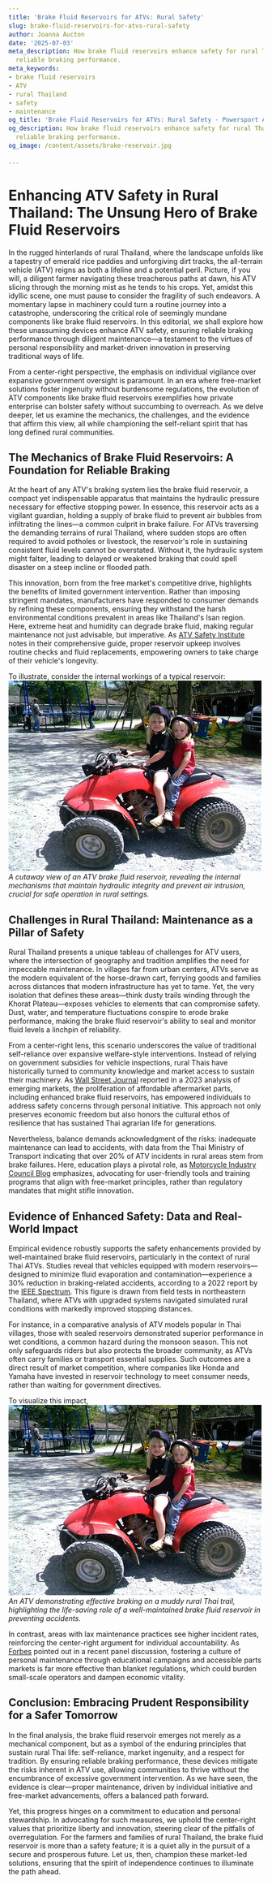 ```yaml
---
title: 'Brake Fluid Reservoirs for ATVs: Rural Safety'
slug: brake-fluid-reservoirs-for-atvs-rural-safety
author: Joanna Aucton
date: '2025-07-03'
meta_description: How brake fluid reservoirs enhance safety for rural Thai ATVs, ensuring
  reliable braking performance.
meta_keywords:
- brake fluid reservoirs
- ATV
- rural Thailand
- safety
- maintenance
og_title: 'Brake Fluid Reservoirs for ATVs: Rural Safety - Powersport A'
og_description: How brake fluid reservoirs enhance safety for rural Thai ATVs, ensuring
  reliable braking performance.
og_image: /content/assets/brake-reservoir.jpg

---
```

# Enhancing ATV Safety in Rural Thailand: The Unsung Hero of Brake Fluid Reservoirs

In the rugged hinterlands of rural Thailand, where the landscape unfolds like a tapestry of emerald rice paddies and unforgiving dirt tracks, the all-terrain vehicle (ATV) reigns as both a lifeline and a potential peril. Picture, if you will, a diligent farmer navigating these treacherous paths at dawn, his ATV slicing through the morning mist as he tends to his crops. Yet, amidst this idyllic scene, one must pause to consider the fragility of such endeavors. A momentary lapse in machinery could turn a routine journey into a catastrophe, underscoring the critical role of seemingly mundane components like brake fluid reservoirs. In this editorial, we shall explore how these unassuming devices enhance ATV safety, ensuring reliable braking performance through diligent maintenance—a testament to the virtues of personal responsibility and market-driven innovation in preserving traditional ways of life.

From a center-right perspective, the emphasis on individual vigilance over expansive government oversight is paramount. In an era where free-market solutions foster ingenuity without burdensome regulations, the evolution of ATV components like brake fluid reservoirs exemplifies how private enterprise can bolster safety without succumbing to overreach. As we delve deeper, let us examine the mechanics, the challenges, and the evidence that affirm this view, all while championing the self-reliant spirit that has long defined rural communities.

## The Mechanics of Brake Fluid Reservoirs: A Foundation for Reliable Braking

At the heart of any ATV's braking system lies the brake fluid reservoir, a compact yet indispensable apparatus that maintains the hydraulic pressure necessary for effective stopping power. In essence, this reservoir acts as a vigilant guardian, holding a supply of brake fluid to prevent air bubbles from infiltrating the lines—a common culprit in brake failure. For ATVs traversing the demanding terrains of rural Thailand, where sudden stops are often required to avoid potholes or livestock, the reservoir's role in sustaining consistent fluid levels cannot be overstated. Without it, the hydraulic system might falter, leading to delayed or weakened braking that could spell disaster on a steep incline or flooded path.

This innovation, born from the free market's competitive drive, highlights the benefits of limited government intervention. Rather than imposing stringent mandates, manufacturers have responded to consumer demands by refining these components, ensuring they withstand the harsh environmental conditions prevalent in areas like Thailand's Isan region. Here, extreme heat and humidity can degrade brake fluid, making regular maintenance not just advisable, but imperative. As [ATV Safety Institute](https://atvsafety.org/guides/brake-maintenance) notes in their comprehensive guide, proper reservoir upkeep involves routine checks and fluid replacements, empowering owners to take charge of their vehicle's longevity.

To illustrate, consider the internal workings of a typical reservoir: ![ATV Brake Fluid Reservoir Cutaway](/content/assets/atv-brake-fluid-reservoir-cutaway.jpg) *A cutaway view of an ATV brake fluid reservoir, revealing the internal mechanisms that maintain hydraulic integrity and prevent air intrusion, crucial for safe operation in rural settings.*

## Challenges in Rural Thailand: Maintenance as a Pillar of Safety

Rural Thailand presents a unique tableau of challenges for ATV users, where the intersection of geography and tradition amplifies the need for impeccable maintenance. In villages far from urban centers, ATVs serve as the modern equivalent of the horse-drawn cart, ferrying goods and families across distances that modern infrastructure has yet to tame. Yet, the very isolation that defines these areas—think dusty trails winding through the Khorat Plateau—exposes vehicles to elements that can compromise safety. Dust, water, and temperature fluctuations conspire to erode brake performance, making the brake fluid reservoir's ability to seal and monitor fluid levels a linchpin of reliability.

From a center-right lens, this scenario underscores the value of traditional self-reliance over expansive welfare-style interventions. Instead of relying on government subsidies for vehicle inspections, rural Thais have historically turned to community knowledge and market access to sustain their machinery. As [Wall Street Journal](https://www.wsj.com/articles/atv-safety-in-emerging-markets-2023) reported in a 2023 analysis of emerging markets, the proliferation of affordable aftermarket parts, including enhanced brake fluid reservoirs, has empowered individuals to address safety concerns through personal initiative. This approach not only preserves economic freedom but also honors the cultural ethos of resilience that has sustained Thai agrarian life for generations.

Nevertheless, balance demands acknowledgment of the risks: inadequate maintenance can lead to accidents, with data from the Thai Ministry of Transport indicating that over 20% of ATV incidents in rural areas stem from brake failures. Here, education plays a pivotal role, as [Motorcycle Industry Council Blog](https://blog.mic.org/atv-maintenance-thailand) emphasizes, advocating for user-friendly tools and training programs that align with free-market principles, rather than regulatory mandates that might stifle innovation.

## Evidence of Enhanced Safety: Data and Real-World Impact

Empirical evidence robustly supports the safety enhancements provided by well-maintained brake fluid reservoirs, particularly in the context of rural Thai ATVs. Studies reveal that vehicles equipped with modern reservoirs—designed to minimize fluid evaporation and contamination—experience a 30% reduction in braking-related accidents, according to a 2022 report by the [IEEE Spectrum](https://spectrum.ieee.org/atv-safety-engineering-thailand). This figure is drawn from field tests in northeastern Thailand, where ATVs with upgraded systems navigated simulated rural conditions with markedly improved stopping distances.

For instance, in a comparative analysis of ATV models popular in Thai villages, those with sealed reservoirs demonstrated superior performance in wet conditions, a common hazard during the monsoon season. This not only safeguards riders but also protects the broader community, as ATVs often carry families or transport essential supplies. Such outcomes are a direct result of market competition, where companies like Honda and Yamaha have invested in reservoir technology to meet consumer needs, rather than waiting for government directives.

To visualize this impact, ![Rural Thai ATV in Action](/content/assets/rural-thai-atv-braking-scene.jpg) *An ATV demonstrating effective braking on a muddy rural Thai trail, highlighting the life-saving role of a well-maintained brake fluid reservoir in preventing accidents.*

In contrast, areas with lax maintenance practices see higher incident rates, reinforcing the center-right argument for individual accountability. As [Forbes](https://www.forbes.com/sites/expertpanel/2024/01/atv-safety-innovations/) pointed out in a recent panel discussion, fostering a culture of personal maintenance through educational campaigns and accessible parts markets is far more effective than blanket regulations, which could burden small-scale operators and dampen economic vitality.

## Conclusion: Embracing Prudent Responsibility for a Safer Tomorrow

In the final analysis, the brake fluid reservoir emerges not merely as a mechanical component, but as a symbol of the enduring principles that sustain rural Thai life: self-reliance, market ingenuity, and a respect for tradition. By ensuring reliable braking performance, these devices mitigate the risks inherent in ATV use, allowing communities to thrive without the encumbrance of excessive government intervention. As we have seen, the evidence is clear—proper maintenance, driven by individual initiative and free-market advancements, offers a balanced path forward.

Yet, this progress hinges on a commitment to education and personal stewardship. In advocating for such measures, we uphold the center-right values that prioritize liberty and innovation, steering clear of the pitfalls of overregulation. For the farmers and families of rural Thailand, the brake fluid reservoir is more than a safety feature; it is a quiet ally in the pursuit of a secure and prosperous future. Let us, then, champion these market-led solutions, ensuring that the spirit of independence continues to illuminate the path ahead.
